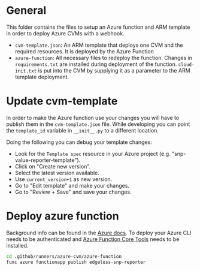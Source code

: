 # General
This folder contains the files to setup an Azure function and ARM template in order to deploy Azure CVMs with a webhook.

- `cvm-template.json`: An ARM template that deploys one CVM and the required resources. It is deployed by the Azure Function
- `azure-function`: All necessary files to redeploy the function. Changes in `requirements.txt` are installed during deployment of the function. `cloud-init.txt` is put into the CVM by supplying it as a parameter to the ARM template deployment.

# Update cvm-template
In order to make the Azure function use your changes you will have to publish them in the `cvm-template.json` file.
While developing you can point the `template_id` variable in `__init__.py` to a different location.

Doing the following you can debug your template changes:
- Look for the `Template spec` resource in your Azure project (e.g. "snp-value-reporter-template").
- Click on "Create new version".
- Select the latest version available.
- Use `current_version+1` as new version.
- Go to "Edit template" and make your changes.
- Go to "Review + Save" and save your changes.

# Deploy azure function
Background info can be found in the [Azure docs](https://learn.microsoft.com/en-us/azure/azure-functions/create-first-function-cli-python?tabs=azure-cli%2Cbash%2Cbrowser#deploy-the-function-project-to-azure).
To deploy your Azure CLI needs to be authenticated and [Azure Function Core Tools](https://learn.microsoft.com/en-us/azure/azure-functions/functions-run-local?tabs=v4%2Clinux%2Ccsharp%2Cportal%2Cbash#v2) needs to be installed.

```bash
cd .github/runners/azure-cvm/azure-function
func azure functionapp publish edgeless-snp-reporter
```
